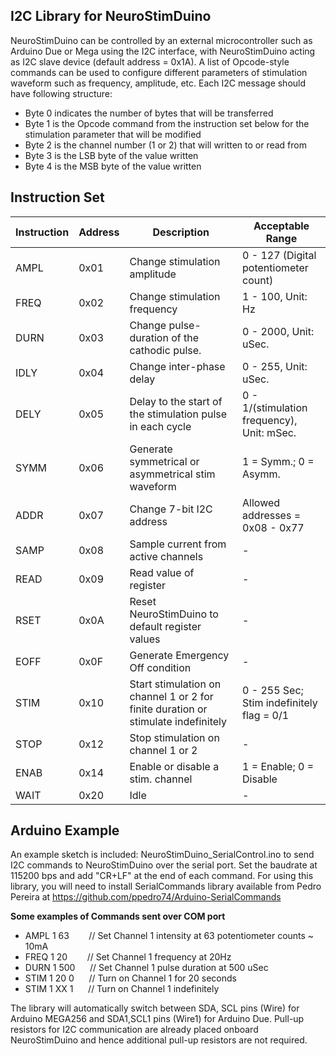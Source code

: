 ## I2C Library for NeuroStimDuino
NeuroStimDuino can be controlled by an external microcontroller such as Arduino Due or Mega using the I2C interface, with NeuroStimDuino acting as I2C slave device (default address = 0x1A). A list of Opcode-style commands can be used to configure different parameters of stimulation waveform such as frequency, amplitude, etc. Each I2C message should have following structure: 
- Byte 0 indicates the number of bytes that will be transferred
- Byte 1 is the Opcode command from the instruction set below for the stimulation parameter that will be modified
- Byte 2 is the channel number (1 or 2) that will written to or read from
- Byte 3 is the LSB byte of the value written
- Byte 4 is the MSB byte of the value written

## Instruction Set 
| **Instruction** | **Address** | **Description** | **Acceptable Range** |  
|----------------|--------------|-----------------|------------------------|
|  AMPL |  0x01 |   Change stimulation amplitude | 0 - 127 (Digital potentiometer count) |
|  FREQ  |  0x02 |   Change stimulation frequency | 1 - 100, Unit:  Hz |
|  DURN |  0x03 |  Change pulse-duration of the cathodic pulse. | 0 - 2000, Unit: uSec. |
|  IDLY | 0x04 | Change inter-phase delay | 0 - 255, Unit: uSec. |
|  DELY | 0x05 | Delay to the start of the stimulation pulse in each cycle | 0 - 1/(stimulation frequency), Unit: mSec.|
|  SYMM | 0x06 | Generate symmetrical or asymmetrical stim waveform | 1 = Symm.; 0 = Asymm. |
|  ADDR  | 0x07 | Change 7-bit I2C address | Allowed addresses = 0x08 - 0x77|
|  SAMP  | 0x08 | Sample current from active channels |  - |
|  READ  | 0x09 | Read value of register | - |
|  RSET  | 0x0A | Reset NeuroStimDuino to default register values | - |
|  EOFF | 0x0F | Generate Emergency Off condition | - |
|  STIM | 0x10 | Start stimulation on channel 1 or 2 for finite duration or stimulate indefinitely | 0 - 255 Sec; <br /> Stim indefinitely flag = 0/1| 
|  STOP | 0x12 | Stop stimulation on channel 1 or 2 | - | 
|  ENAB | 0x14 | Enable or disable a stim. channel | 1 = Enable; 0 = Disable | 
|  WAIT  | 0x20 | Idle | - |

## Arduino Example
An example sketch is included: NeuroStimDuino_SerialControl.ino to send I2C commands to NeuroStimDuino over the serial port. Set the baudrate at 115200 bps and add "CR+LF" at the end of each command. For using this library, you will need to install SerialCommands library available from Pedro Pereira at https://github.com/ppedro74/Arduino-SerialCommands

**Some examples of Commands sent over COM port** <br />
* AMPL 1 63     &nbsp;&nbsp;&nbsp;&nbsp;&nbsp;&nbsp; // Set Channel 1 intensity at 63 potentiometer counts ~ 10mA
* FREQ 1 20     &nbsp;&nbsp;&nbsp;&nbsp;&nbsp;&nbsp; // Set Channel 1 frequency at 20Hz
* DURN 1 500    &nbsp;&nbsp;&nbsp;&nbsp; // Set Channel 1 pulse duration at 500 uSec
* STIM 1 20 0   &nbsp;&nbsp;&nbsp;&nbsp; // Turn on Channel 1 for 20 seconds
* STIM 1 XX 1   &nbsp;&nbsp;&nbsp;&nbsp; // Turn on Channel 1 indefinitely

The library will automatically switch between SDA, SCL pins (Wire) for Arduino MEGA256 and SDA1,SCL1 pins (Wire1) for Arduino Due. Pull-up resistors for I2C communication are already placed onboard NeuroStimDuino and hence additional pull-up resistors are not required.   
